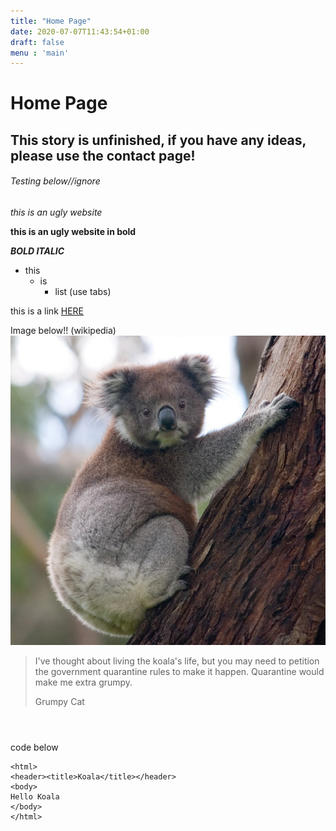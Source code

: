 ```yaml
---
title: "Home Page"
date: 2020-07-07T11:43:54+01:00
draft: false
menu : 'main'
---
```


# Home Page
## This story is unfinished, if you have any ideas, please use the contact page!











###### Testing below//ignore 

_this is an ugly website_ 

__this is an ugly website in bold__

_**BOLD ITALIC**_

- this
  - is 
    - list (use tabs)


this is a link [HERE](http://www.koalastothemax.com/)

Image below!! (wikipedia)
![IMAGE HERE](k.jpg)

> I've thought about living the koala's life, but you may need to petition the government quarantine rules to make it happen. Quarantine would make me extra grumpy.
> 
> Grumpy Cat

<html>
<header><title>Koala</title></header>
<body>
code below
</body>
</html>


```
<html>
<header><title>Koala</title></header>
<body>
Hello Koala
</body>
</html>
```




